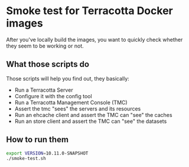 # Smoke test for Terracotta Docker images

After you've locally build the images, you want to quickly check whether they seem to be working or not.

## What those scripts do

Those scripts will help you find out, they basically:

* Run a Terracotta Server
* Configure it with the config tool
* Run a Terracotta Management Console (TMC)
* Assert the tmc "sees" the servers and its resources
* Run an ehcache client and assert the TMC can "see" the caches
* Run an store client and assert the TMC can "see" the datasets

## How to run them

```bash
export VERSION=10.11.0-SNAPSHOT
./smoke-test.sh
```